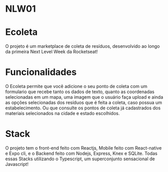 # NLW01
<h1>Ecoleta</h1>

O projeto é um marketplace de coleta de resíduos, desenvolvido ao longo da primeira Next Level Week da Rocketseat!

<h1>Funcionalidades</h1>
  O Ecoleta permite que você adicione o seu ponto de coleta com um formulario que recebe tanto os dados de texto, quanto as coordenadas selecionadas em um mapa, uma imagem que o usuário faça upload e ainda as opções selecionadas dos resíduos que é feita a coleta, caso possua um estabelecimento. Ou que consulte os pontos de coleta já cadastrados dos materiais selecionados na cidade e estado escolhidos.
  
<h1>Stack</h1>

  O projeto tem o front-end feito com Reactjs, Mobile feito com React-native e Expo cli, e o Backend feito com Nodejs, Express, Knex e SQLite. Todas essas Stacks utilizando o Typescript, um superconjunto sensacional de Javascript!



